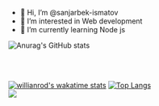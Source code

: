 - 👋 Hi, I’m @sanjarbek-ismatov
- 👀 I’m interested in Web development
- 🌱 I’m currently learning Node js


![Anurag's GitHub stats](https://github-readme-stats.vercel.app/api?username=sanjarbek-ismatov&show_icons=true&theme=transparent)


<br /> <br />

[![willianrod's wakatime stats](https://github-readme-stats.vercel.app/api/wakatime?username=ismatovsanjarbek)](https://github.com/anuraghazra/github-readme-stats)
[![Top Langs](https://github-readme-stats.vercel.app/api/top-langs/?username=sanjarbek-ismatov)](https://github.com/anuraghazra/github-readme-stats)
<br /> 
![](https://komarev.com/ghpvc/?username=sanjarbek-ismatov)
<!---
sanjarbek-ismatov/sanjarbek-ismatov is a ✨ special ✨ repository because its `README.md` (this file) appears on your GitHub profile.
You can click the Preview link to take a look at your changes.
--->
